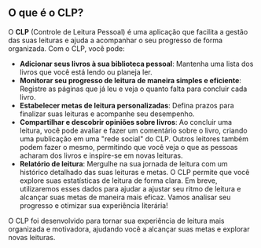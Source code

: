 ## O que é o CLP?

O **CLP** (Controle de Leitura Pessoal) é uma aplicação que facilita a gestão das suas leituras e ajuda a acompanhar o seu progresso de forma organizada. Com o CLP, você pode:

- **Adicionar seus livros à sua biblioteca pessoal**: Mantenha uma lista dos livros que você está lendo ou planeja ler.
- **Monitorar seu progresso de leitura de maneira simples e eficiente**: Registre as páginas que já leu e veja o quanto falta para concluir cada livro.
- **Estabelecer metas de leitura personalizadas**: Defina prazos para finalizar suas leituras e acompanhe seu desempenho.
- **Compartilhar e descobrir opiniões sobre livros**: Ao concluir uma leitura, você pode avaliar e fazer um comentário sobre o livro, criando uma publicação em uma "rede social" do CLP. Outros leitores também podem fazer o mesmo, permitindo que você veja o que as pessoas acharam dos livros e inspire-se em novas leituras.
- **Relatório de leitura**: Mergulhe na sua jornada de leitura com um histórico detalhado das suas leituras e metas. O CLP permite que você explore suas estatísticas de leitura de forma clara. Em breve, utilizaremos esses dados para ajudar a ajustar seu ritmo de leitura e alcançar suas metas de maneira mais eficaz. Vamos analisar seu progresso e otimizar sua experiência literária!

O CLP foi desenvolvido para tornar sua experiência de leitura mais organizada e motivadora, ajudando você a alcançar suas metas e explorar novas leituras.
